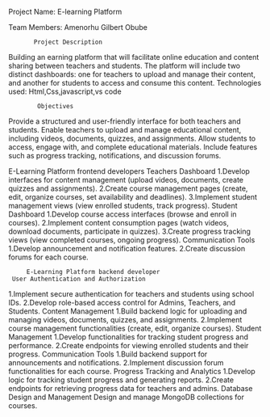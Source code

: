 Project Name: E-learning Platform

Team Members: Amenorhu Gilbert Obube
          
           Project Description
Building an earning platform that will facilitate online education and content sharing between teachers and students. The platform will include two distinct dashboards: one for teachers to upload and manage their content, and another for students to access and consume this content.
Technologies used: Html,Css,javascript,vs code 
           
            Objectives
Provide a structured and user-friendly interface for both teachers and students.
Enable teachers to upload and manage educational content, including videos, documents, quizzes, and assignments.
Allow students to access, engage with, and complete educational materials.
Include features such as progress tracking, notifications, and discussion forums.


E-Learning Platform frontend developers
     Teachers Dashboard
1.Develop interfaces for content management (upload videos, documents, create quizzes and assignments).
2.Create course management pages (create, edit, organize courses, set availability and deadlines).
3.Implement student management views (view enrolled students, track progress).
       Student Dashboard
1.Develop course access interfaces (browse and enroll in courses).
2.Implement content consumption pages (watch videos, download documents, participate in quizzes).
3.Create progress tracking views (view completed courses, ongoing progress).
         Communication Tools
1.Develop announcement and notification features.
2.Create discussion forums for each course.
 
         E-Learning Platform backend developer
     User Authentication and Authorization
1.Implement secure authentication for teachers and students using school IDs.
2.Develop role-based access control for Admins, Teachers, and Students.
           Content Management
1.Build backend logic for uploading and managing videos, documents, quizzes, and assignments.
2.Implement course management functionalities (create, edit, organize courses).
             Student Management
1.Develop functionalities for tracking student progress and performance.
2.Create endpoints for viewing enrolled students and their progress.
            Communication Tools
1.Build backend support for announcements and notifications.
2.Implement discussion forum functionalities for each course.
          Progress Tracking and Analytics
1.Develop logic for tracking student progress and generating reports.
2.Create endpoints for retrieving progress data for teachers and admins.
        Database Design and Management
Design and manage MongoDB collections for courses.
